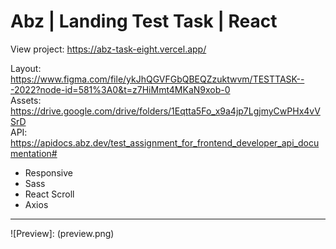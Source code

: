 # Abz | Landing Test Task | React  

View project: https://abz-task-eight.vercel.app/  

Layout: https://www.figma.com/file/ykJhQGVFGbQBEQZzuktwvm/TESTTASK---2022?node-id=581%3A0&t=z7HiMmt4MKaN9xob-0  
Assets: https://drive.google.com/drive/folders/1Eqtta5Fo_x9a4jp7LgjmyCwPHx4vVSrD  
API: https://apidocs.abz.dev/test_assignment_for_frontend_developer_api_documentation#  

- Responsive  
- Sass  
- React Scroll  
- Axios  

---

![Preview]:  (preview.png)



